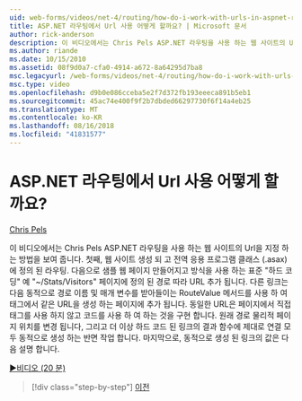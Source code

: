 ```yaml
---
uid: web-forms/videos/net-4/routing/how-do-i-work-with-urls-in-aspnet-routing
title: ASP.NET 라우팅에서 Url 사용 어떻게 할까요? | Microsoft 문서
author: rick-anderson
description: 이 비디오에서는 Chris Pels ASP.NET 라우팅을 사용 하는 웹 사이트의 Url을 지정 하는 방법을 보여 줍니다. 첫째, 웹 사이트 생성 되 고는 Gl.에 정의 된 라우팅...
ms.author: riande
ms.date: 10/15/2010
ms.assetid: 08f9d0a7-cfa0-4914-a672-8a64295d7ba8
msc.legacyurl: /web-forms/videos/net-4/routing/how-do-i-work-with-urls-in-aspnet-routing
msc.type: video
ms.openlocfilehash: d9b0e086cceba5e2f7d372fb193eeeca891b5eb1
ms.sourcegitcommit: 45ac74e400f9f2b7dbded66297730f6f14a4eb25
ms.translationtype: MT
ms.contentlocale: ko-KR
ms.lasthandoff: 08/16/2018
ms.locfileid: "41831577"
---
```

<a name="how-do-i-work-with-urls-in-aspnet-routing"></a>ASP.NET 라우팅에서 Url 사용 어떻게 할까요?
====================
[Chris Pels](https://twitter.com/chrispels)

이 비디오에서는 Chris Pels ASP.NET 라우팅을 사용 하는 웹 사이트의 Url을 지정 하는 방법을 보여 줍니다. 첫째, 웹 사이트 생성 되 고 전역 응용 프로그램 클래스 (.asax)에 정의 된 라우팅. 다음으로 샘플 웹 페이지 만들어지고 방식을 사용 하는 표준 "하드 코딩" 예 "~/Stats/Visitors" 페이지에 정의 된 경로 따라 URL 추가 됩니다. 다른 링크는 다음 동적으로 경로 이름 및 매개 변수를 받아들이는 RouteValue 메서드를 사용 하 여 태그에서 같은 URL을 생성 하는 페이지에 추가 됩니다. 동일한 URL은 페이지에서 직접 태그를 사용 하지 않고 코드를 사용 하 여 하는 것을 구현 합니다. 원래 경로 물리적 페이지 위치를 변경 됩니다, 그리고 더 이상 하드 코드 된 링크의 결과 함수에 제대로 연결 모두 동적으로 생성 하는 반면 작업 합니다. 마지막으로, 동적으로 생성 된 링크의 값은 다음 설명 합니다.

[&#9654;비디오 (20 분)](https://channel9.msdn.com/Blogs/ASP-NET-Site-Videos/how-do-i-work-with-urls-in-aspnet-routing)

> [!div class="step-by-step"]
> [이전](how-do-i-use-routing-with-aspnet-web-forms.md)
